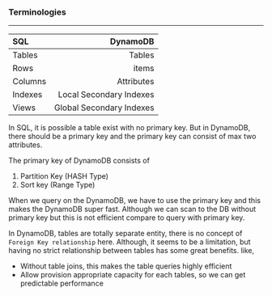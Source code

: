 ### Terminologies

---

| SQL     |                 DynamoDB |
| :------ | -----------------------: |
| Tables  |                   Tables |
| Rows    |                    items |
| Columns |               Attributes |
| Indexes |  Local Secondary Indexes |
| Views   | Global Secondary Indexes |

In SQL, it is possible a table exist with no primary key. But in DynamoDB, there should be a primary key and the primary key can consist of max two attributes.

The primary key of DynamoDB consists of

1. Partition Key (HASH Type)
2. Sort key (Range Type)

When we query on the DynamoDB, we have to use the primary key and this makes the DynamoDB super fast. Although we can scan to the DB without primary key but this is not efficient compare to query with primary key.

In DynamoDB, tables are totally separate entity, there is no concept of `Foreign Key relationship` here. Although, it seems to be a limitation, but having no strict relationship between tables has some great benefits. like,

- Without table joins, this makes the table queries highly efficient
- Allow provision appropriate capacity for each tables, so we can get predictable performance

